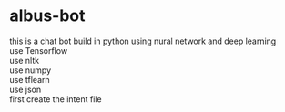 # albus-bot
this is a chat bot build in python using nural network and deep learning    
use Tensorflow      
use nltk    
use numpy   
use tflearn     
use json    
first create the intent file 

